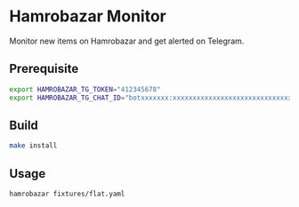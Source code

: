 # Hamrobazar Monitor

Monitor new items on Hamrobazar and get alerted on Telegram.

## Prerequisite

```sh
export HAMROBAZAR_TG_TOKEN="412345678"
export HAMROBAZAR_TG_CHAT_ID="botxxxxxxx:xxxxxxxxxxxxxxxxxxxxxxxxxxxxxxxxx"
```

## Build 

```sh
make install
```

## Usage

```sh
hamrobazar fixtures/flat.yaml
```
